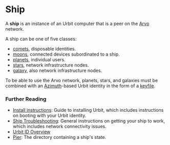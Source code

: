 # Ship

A **ship** is an instance of an Urbit computer that is a peer on the [Arvo](arvo.md) network.

A ship can be one of five classes:

* [comets](comet.md), disposable identities.
* [moons](moon.md), connected devices subordinated to a ship.
* [planets](planet.md), individual users.
* [stars](star.md), network infrastructure nodes.
* [galaxy](galaxy.md), also network infrastructure nodes.

To be able to use the Arvo network, planets, stars, and galaxies must be combined with an [Azimuth](azimuth.md)-based Urbit identity in the form of a [keyfile](keyfile.md).

### Further Reading <a href="#further-reading" id="further-reading"></a>

* [Install instructions](../get-on-urbit.md): Guide to installing Urbit, which includes instructions on booting with your Urbit identity.
* [Ship Troubleshooting](../user-manual/os/ship-troubleshooting.md): General instructions on getting your ship to work, which includes network connectivity issues.
* [Urbit ID Overview](../urbit-id/what-is-urbit-id.md)
* [Pier](pier.md): The directory containing a ship's state.
